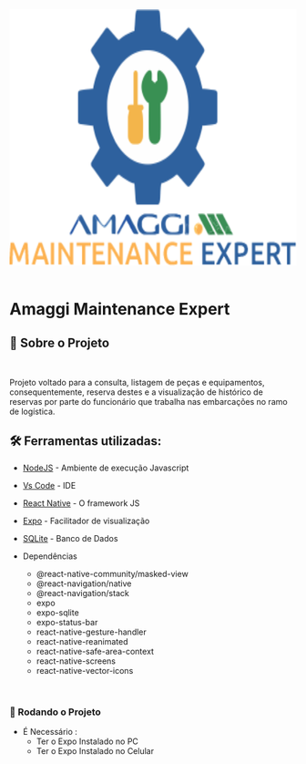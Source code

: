 <!-- ************************************* Logo ********************************************* -->
<div align="center">
  <img width="550px" height="450px" alt="Logo" src="./assets/img/logo.png">
</div>

</br>

<!-- ************************************* Título ********************************************* -->
<h1> Amaggi Maintenance Expert </h1>

## 🚀 Sobre o Projeto
</br>

Projeto voltado para a consulta, listagem de peças e equipamentos, consequentemente, reserva destes e a visualização de histórico de reservas por parte do funcionário que trabalha nas embarcações no ramo de logística.



## 🛠️ Ferramentas utilizadas:

* [NodeJS](https://nodejs.org/en/) - Ambiente de execução Javascript
* [Vs Code](https://code.visualstudio.com/) - IDE
* [React Native](https://reactnative.dev/) - O framework JS 
* [Expo](https://expo.io/) - Facilitador de visualização
* [SQLite](https://www.sqlite.org/index.html) - Banco de Dados

* Dependências
  * @react-native-community/masked-view
  * @react-navigation/native
  * @react-navigation/stack
  * expo
  * expo-sqlite
  * expo-status-bar
  * react-native-gesture-handler  
  * react-native-reanimated
  * react-native-safe-area-context
  * react-native-screens 
  * react-native-vector-icons

</br>

<h3> 🎲 Rodando o Projeto</h3>

- É Necessário : 
    - Ter o Expo Instalado no PC
    - Ter o Expo Instalado no Celular

